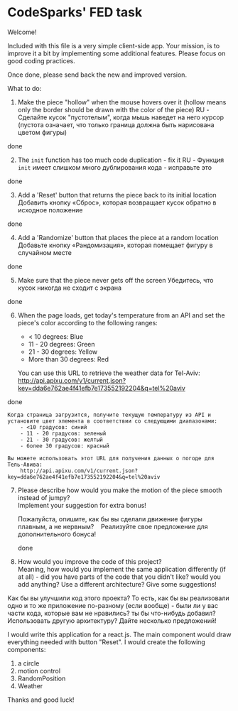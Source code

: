 # CodeSparks' FED task
Welcome!

Included with this file is a very simple client-side app.
Your mission, is to improve it a bit by implementing some additional features.
Please focus on good coding practices.  

Once done, please send back the new and improved version.

What to do:

1) Make the piece "hollow" when the mouse hovers over it 
(hollow means only the border should be drawn with the color of the piece)
RU -  Сделайте кусок "пустотелым", когда мышь наведет на него курсор
(пустота означает, что только граница должна быть нарисована цветом фигуры)

done

2) The `init` function has too much code duplication - fix it 
RU - Функция `init` имеет слишком много дублирования кода - исправьте это

done

3) Add a 'Reset' button that returns the piece back to its initial location
Добавить кнопку «Сброс», которая возвращает кусок обратно в исходное положение

done

4) Add a 'Randomize' button that places the piece at a random location
Добавьте кнопку «Рандомизация», которая помещает фигуру в случайном месте

done

5) Make sure that the piece never gets off the screen
Убедитесь, что кусок никогда не сходит с экрана

done

6) When the page loads, get today's temperature from an API and set the piece's color according to the following ranges:
    - < 10 degrees: Blue
    - 11 - 20 degrees: Green
    - 21 - 30 degrees: Yellow
    - More than 30 degrees: Red

    You can use this URL to retrieve the weather data for Tel-Aviv:  
    http://api.apixu.com/v1/current.json?key=dda6e762ae4f41efb7e173552192204&q=tel%20aviv

done    
    
    Когда страница загрузится, получите текущую температуру из API и установите цвет элемента в соответствии со следующими диапазонами:
        - <10 градусов: синий
        - 11 - 20 градусов: зеленый
        - 21 - 30 градусов: желтый
        - более 30 градусов: красный
    
    Вы можете использовать этот URL для получения данных о погоде для Тель-Авива:
        http://api.apixu.com/v1/current.json?key=dda6e762ae4f41efb7e173552192204&q=tel%20aviv
   
7) Please describe how would you make the motion of the piece smooth instead of jumpy?  
   Implement your suggestion for extra bonus!
   
   Пожалуйста, опишите, как бы вы сделали движение фигуры плавным, а не нервным?
      Реализуйте свое предложение для дополнительного бонуса!
   
   done 
   
8) How would you improve the code of this project?   
Meaning, how would you implement the same application differently (if at all) - did you have parts of the code that you didn't like? would you add anything? Use a different architecture?
Give some suggestions!

Как бы вы улучшили код этого проекта?
То есть, как бы вы реализовали одно и то же приложение по-разному (если вообще) - были ли у вас части кода, которые вам не нравились? ты бы что-нибудь добавил? Использовать другую архитектуру?
Дайте несколько предложений!

I would write this application for a react.js.
The main component would draw everything needed with button "Reset".
I would create the following components:
1) a circle
2) motion control
3) RandomPosition
4) Weather

Thanks and good luck!
